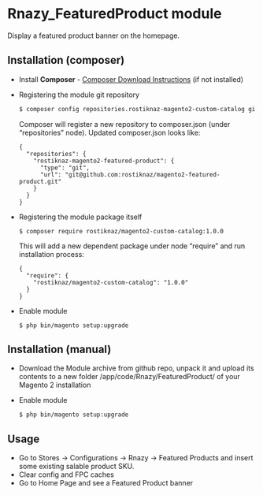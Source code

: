 # Rnazy_FeaturedProduct module

Display a featured product banner on the homepage.

## Installation (composer)

* Install __Composer__ - [Composer Download Instructions](https://getcomposer.org/doc/00-intro.md) (if not installed)

* Registering the module git repository

  ```sh
  $ composer config repositories.rostiknaz-magento2-custom-catalog git git@github.com:rostiknaz/magento2-custom-catalog.git
  ```
  Composer will register a new repository to composer.json (under “repositories” node). Updated composer.json looks like:

  ```
  {
    "repositories": {
      "rostiknaz-magento2-featured-product": {
        "type": "git",
        "url": "git@github.com:rostiknaz/magento2-featured-product.git"
      }
    }
  }
  ```  

* Registering the module package itself

  ```
  $ composer require rostiknaz/magento2-custom-catalog:1.0.0
  ```
  This will add a new dependent package under node “require” and run installation process:

  ```
  {
    "require": {
      "rostiknaz/magento2-custom-catalog": "1.0.0"
    }
  }
  ```
* Enable module

    ```
    $ php bin/magento setup:upgrade
    ```  

## Installation (manual)

* Download the Module archive from github repo, unpack it and upload its contents to a new folder <root>/app/code/Rnazy/FeaturedProduct/ of your Magento 2 installation
* Enable module

  ```
  $ php bin/magento setup:upgrade
  ```

## Usage

* Go to Stores -> Configurations -> Rnazy -> Featured Products and insert some existing salable product SKU.
* Clear config and FPC caches
* Go to Home Page and see a Featured Product banner